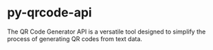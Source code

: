 # py-qrcode-api
The QR Code Generator API is a versatile tool designed to simplify the process of generating QR codes from text data.
